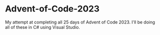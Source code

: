 # Advent-of-Code-2023
My attempt at completing all 25 days of Advent of Code 2023. I'll be doing all of these in C# using Visual Studio.
